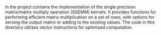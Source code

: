 in the project contains the implementation of the single precision matrix/matrix multiply operation (SGEMM) kernels. It provides functions for performing efficient matrix multiplication on a set of rows, with options for zeroing the output matrix or adding to the existing values. The code in this directory utilizes vector instructions for optimized computation.